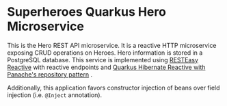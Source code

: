 # Superheroes Quarkus Hero Microservice

This is the Hero REST API microservice. It is a reactive HTTP microservice exposing CRUD operations on Heroes. Hero
information is stored in a PostgreSQL database. This service is implemented
using [RESTEasy Reactive](https://quarkus.io/guides/resteasy-reactive) with reactive endpoints
and [Quarkus Hibernate Reactive with Panache's repository pattern](https://quarkus.io/guides/hibernate-reactive-panache#solution-2-using-the-repository-pattern)
.

Additionally, this application favors constructor injection of beans over field injection (i.e. `@Inject` annotation).